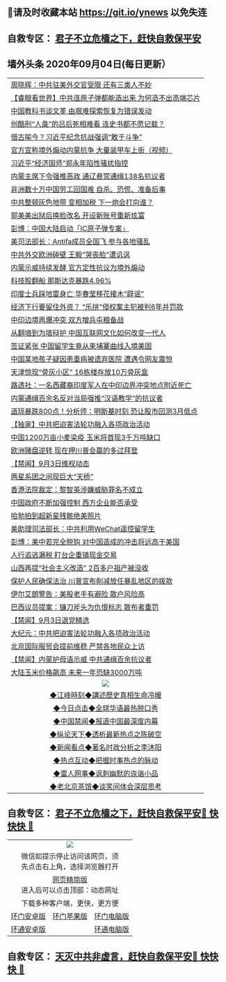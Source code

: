 ## 📩请及时收藏本站 https://git.io/ynews 以免失连</a>
## 自救专区： [君子不立危樯之下，赶快自救保平安 ](https://github.com/pwgy/td/blob/master/README.md)

## 墙外头条 2020年09月04日(每日更新）</a>

 <table>
<tr><td colspan="2" align="left"><a href="https://vbavkyey.xvhtf.cyou/?name=c1219788&key=krgexxuardvhjliu&from=gy2">周晓辉：中共驻美外交官受限 还有三类人不妙</a></td></tr>
<tr><td colspan="2" align="left"><a href="https://vbavkyey.xvhtf.cyou/?name=c1219802&key=krgexxuardvhjliu&from=gy2">【睿眼看世界】中共连原子弹都能造出来 为何造不出高端芯片</a></td></tr>
<tr><td colspan="2" align="left"><a href="https://vbavkyey.xvhtf.cyou/?name=c1219814&key=krgexxuardvhjliu&from=gy2">中国教科书谈文革 由艰难探索恢复为错误发动</a></td></tr>
<tr><td colspan="2" align="left"><a href="https://vbavkyey.xvhtf.cyou/?name=c1219820&key=krgexxuardvhjliu&from=gy2">创酷刑“人彘”的吕后死相难看 连史书都不愿记载？</a></td></tr>
<tr><td colspan="2" align="left"><a href="https://vbavkyey.xvhtf.cyou/?name=c1219799&key=krgexxuardvhjliu&from=gy2">借古喻今？习近平纪念抗战强调“敢于斗争”</a></td></tr>
<tr><td colspan="2" align="left"><a href="https://vbavkyey.xvhtf.cyou/?name=c1219840&key=krgexxuardvhjliu&from=gy2">官方宣称境外煽动内蒙抗争 大量装甲车上街（视频）</a></td></tr>
<tr><td colspan="2" align="left"><a href="https://vbavkyey.xvhtf.cyou/?name=c1219811&key=krgexxuardvhjliu&from=gy2">习近平“经济国师”郑永年陷性骚扰指控</a></td></tr>
<tr><td colspan="2" align="left"><a href="https://vbavkyey.xvhtf.cyou/?name=c1219771&key=krgexxuardvhjliu&from=gy2">内蒙主席下令强推恶政 通辽悬赏通缉138名抗议者</a></td></tr>
<tr><td colspan="2" align="left"><a href="https://vbavkyey.xvhtf.cyou/?name=c1219824&key=krgexxuardvhjliu&from=gy2">非洲数十万中国劳工回国难 自杀、恐慌、准备后事</a></td></tr>
<tr><td colspan="2" align="left"><a href="https://vbavkyey.xvhtf.cyou/?name=c1219827&key=krgexxuardvhjliu&from=gy2">中共整顿灰色地带 变相加税 下一炮会打向谁？</a></td></tr>
<tr><td colspan="2" align="left"><a href="https://vbavkyey.xvhtf.cyou/?name=c1219822&key=krgexxuardvhjliu&from=gy2">郭美美出狱后换脸改名 开设新账号重新炫富</a></td></tr>
<tr><td colspan="2" align="left"><a href="https://vbavkyey.xvhtf.cyou/?name=c1219783&key=krgexxuardvhjliu&from=gy2">彭博：中国大陆启动「IC原子弹专案」</a></td></tr>
<tr><td colspan="2" align="left"><a href="https://vbavkyey.xvhtf.cyou/?name=c1219815&key=krgexxuardvhjliu&from=gy2">美司法部长：Antifa成员全国飞 参与各地骚乱</a></td></tr>
<tr><td colspan="2" align="left"><a href="https://vbavkyey.xvhtf.cyou/?name=c1219787&key=krgexxuardvhjliu&from=gy2">中共外交欧洲碰壁 王毅“哭丧脸”遭讥讽</a></td></tr>
<tr><td colspan="2" align="left"><a href="https://vbavkyey.xvhtf.cyou/?name=c1219777&key=krgexxuardvhjliu&from=gy2">内蒙示威持续发酵 官方定性抗议为境外煽动</a></td></tr>
<tr><td colspan="2" align="left"><a href="https://vbavkyey.xvhtf.cyou/?name=c1219830&key=krgexxuardvhjliu&from=gy2">科技股翻船 那斯达克暴跌4.96%</a></td></tr>
<tr><td colspan="2" align="left"><a href="https://vbavkyey.xvhtf.cyou/?name=c1219769&key=krgexxuardvhjliu&from=gy2">印度士兵踩地雷身亡 华春莹移花接木“辟谣”</a></td></tr>
<tr><td colspan="2" align="left"><a href="https://vbavkyey.xvhtf.cyou/?name=c1219813&key=krgexxuardvhjliu&from=gy2">经济下行要留住外资？ “乐拼”侵权案主犯被判6年并罚款</a></td></tr>
<tr><td colspan="2" align="left"><a href="https://vbavkyey.xvhtf.cyou/?name=c1219838&key=krgexxuardvhjliu&from=gy2">中印边境再爆冲突 双方增兵屯粮备战</a></td></tr>
<tr><td colspan="2" align="left"><a href="https://vbavkyey.xvhtf.cyou/?name=c1219775&key=krgexxuardvhjliu&from=gy2">从翻墙到为墙辩护 中国互联网文化如何改变一代人</a></td></tr>
<tr><td colspan="2" align="left"><a href="https://vbavkyey.xvhtf.cyou/?name=c1219792&key=krgexxuardvhjliu&from=gy2">签证紧张 中国留学生竟从柬埔寨曲线入境美国</a></td></tr>
<tr><td colspan="2" align="left"><a href="https://vbavkyey.xvhtf.cyou/?name=c1219817&key=krgexxuardvhjliu&from=gy2">中国某地孩子疑因患重病被遗弃医院 遭遇令网友震惊</a></td></tr>
<tr><td colspan="2" align="left"><a href="https://vbavkyey.xvhtf.cyou/?name=c1219800&key=krgexxuardvhjliu&from=gy2">天津惊现“骨灰小区” 16栋楼存放10万骨灰盒</a></td></tr>
<tr><td colspan="2" align="left"><a href="https://vbavkyey.xvhtf.cyou/?name=c1219812&key=krgexxuardvhjliu&from=gy2">路透社：一名西藏裔印度军人在中印边界冲突地点附近死亡</a></td></tr>
<tr><td colspan="2" align="left"><a href="https://vbavkyey.xvhtf.cyou/?name=c1219810&key=krgexxuardvhjliu&from=gy2">内蒙通缉百余名反对当局强推“汉语教学”的抗议者</a></td></tr>
<tr><td colspan="2" align="left"><a href="https://vbavkyey.xvhtf.cyou/?name=c1219842&key=krgexxuardvhjliu&from=gy2">道琼暴跌800点！分析师：明斯基时刻 恐让股市回测3月低点</a></td></tr>
<tr><td colspan="2" align="left"><a href="https://vbavkyey.xvhtf.cyou/?name=c1219765&key=krgexxuardvhjliu&from=gy2">【独家】中共把迫害法轮功融入各项政治活动</a></td></tr>
<tr><td colspan="2" align="left"><a href="https://vbavkyey.xvhtf.cyou/?name=c1219772&key=krgexxuardvhjliu&from=gy2">中国1200万亩小麦染疫 玉米将首现3千万吨缺口</a></td></tr>
<tr><td colspan="2" align="left"><a href="https://vbavkyey.xvhtf.cyou/?name=c1219818&key=krgexxuardvhjliu&from=gy2">欧洲赌盘逆转 现在押川普会赢的多过拜登</a></td></tr>
<tr><td colspan="2" align="left"><a href="https://vbavkyey.xvhtf.cyou/?name=c1219841&key=krgexxuardvhjliu&from=gy2">【禁闻】9月3日维权动态</a></td></tr>
<tr><td colspan="2" align="left"><a href="https://vbavkyey.xvhtf.cyou/?name=c1219790&key=krgexxuardvhjliu&from=gy2">两星系团之间现巨大“天桥”</a></td></tr>
<tr><td colspan="2" align="left"><a href="https://vbavkyey.xvhtf.cyou/?name=c1219806&key=krgexxuardvhjliu&from=gy2">香港法院裁定：黎智英涉嫌威胁罪名不成立</a></td></tr>
<tr><td colspan="2" align="left"><a href="https://vbavkyey.xvhtf.cyou/?name=c1219779&key=krgexxuardvhjliu&from=gy2">中国政府不断加强控制 西方企业能否承受</a></td></tr>
<tr><td colspan="2" align="left"><a href="https://vbavkyey.xvhtf.cyou/?name=c1219791&key=krgexxuardvhjliu&from=gy2">哈勃拍到超新星残骸绝美照片</a></td></tr>
<tr><td colspan="2" align="left"><a href="https://vbavkyey.xvhtf.cyou/?name=c1219839&key=krgexxuardvhjliu&from=gy2">美助理司法部长：中共利用WeChat遥控留学生</a></td></tr>
<tr><td colspan="2" align="left"><a href="https://vbavkyey.xvhtf.cyou/?name=c1219781&key=krgexxuardvhjliu&from=gy2">彭博：美中若完全脱钩 对中国造成的冲击将远高于美国</a></td></tr>
<tr><td colspan="2" align="left"><a href="https://vbavkyey.xvhtf.cyou/?name=c1219828&key=krgexxuardvhjliu&from=gy2">人行追逃漏税 盯台企重镇现金交易</a></td></tr>
<tr><td colspan="2" align="left"><a href="https://vbavkyey.xvhtf.cyou/?name=c1219801&key=krgexxuardvhjliu&from=gy2">山西再提“社会主义改造” 2百多户祖产被没收</a></td></tr>
<tr><td colspan="2" align="left"><a href="https://vbavkyey.xvhtf.cyou/?name=c1219829&key=krgexxuardvhjliu&from=gy2">保护人民确保法治 川普宣布削减放任暴乱地区的拨款</a></td></tr>
<tr><td colspan="2" align="left"><a href="https://vbavkyey.xvhtf.cyou/?name=c1219819&key=krgexxuardvhjliu&from=gy2">伊尔艾朗警告：美股老手有避险 散户风险高</a></td></tr>
<tr><td colspan="2" align="left"><a href="https://vbavkyey.xvhtf.cyou/?name=c1219768&key=krgexxuardvhjliu&from=gy2">巴西议员提案：镰刀斧头为仇恨标志 散布者重罚</a></td></tr>
<tr><td colspan="2" align="left"><a href="https://vbavkyey.xvhtf.cyou/?name=c1219823&key=krgexxuardvhjliu&from=gy2">【禁闻】9月3日退党精选</a></td></tr>
<tr><td colspan="2" align="left"><a href="https://vbavkyey.xvhtf.cyou/?name=c1219782&key=krgexxuardvhjliu&from=gy2">大纪元：中共把迫害法轮功融入各项政治活动</a></td></tr>
<tr><td colspan="2" align="left"><a href="https://vbavkyey.xvhtf.cyou/?name=c1219776&key=krgexxuardvhjliu&from=gy2">北京国际服贸会提前维稳 严禁各地民众上访</a></td></tr>
<tr><td colspan="2" align="left"><a href="https://vbavkyey.xvhtf.cyou/?name=c1219825&key=krgexxuardvhjliu&from=gy2">【禁闻】内蒙护母语示威 中共通缉百余抗议者</a></td></tr>
<tr><td colspan="2" align="left"><a href="https://vbavkyey.xvhtf.cyou/?name=c1219786&key=krgexxuardvhjliu&from=gy2">大陆玉米价格飙高 未来一年恐缺3000万吨</a></td></tr>

 <tr>
   <td colspan="2" align=center><img src="https://cdn.jsdelivr.net/gh/gyoupiodf/im1/jf-1.jpg"></td>
  </tr>
   <tr>
   <td colspan="2" align=center> 
<a href="https://xdihm.casa/oo.aspx?name=c922850&key=sdxhftoyfkhpuaxy&from=gy2&tag=9877">◆江峰時刻◆講述歷史真相生命冷暖</a><br/>
    </td>
  </tr>
   <tr>
   <td colspan="2" align=center> 
<a href="https://xdihm.casa/oo.aspx?name=c816850&key=sdxhftoyfkhpuaxy&from=gy2&tag=9877">◆今日点击◆全球华语最热脱口秀</a><br/>
    </td>
  </tr>
  <tr>
  <td colspan="2" align=center>
<a href="https://xdihm.casa/oo.aspx?name=c816860&key=sdxhftoyfkhpuaxy&from=gy2&tag=99733110">◆中国禁闻◆报道中国最深度内幕</a><br/>
   </tr>
  <tr>
     <td colspan="2" align=center>
<a href="https://xdihm.casa/oo.aspx?name=c816855&key=sdxhftoyfkhpuaxy&from=gy2&tag=997110">◆纵论天下◆透析最新热点之陈破空</a><br/>
   </tr>
   <tr>
      <td colspan="2" align=center>
<a href="https://xdihm.casa/oo.aspx?name=c838308&key=sdxhftoyfkhpuaxy&from=gy2&tag=9973110">◆新闻看点◆著名时政分析之李沐阳</a><br/>
   </tr>
   <tr>
     <td colspan="2" align=center>
<a href="https://xdihm.casa/oo.aspx?name=c816852&key=sdxhftoyfkhpuaxy&from=gy2&tag=9733110">◆热点互动◆把握时事热点的脉动</a><br/>
   </tr>
   <tr>
      <td colspan="2" align=center>
<a href="https://xdihm.casa/oo.aspx?name=c816694&key=sdxhftoyfkhpuaxy&from=gy2&tag=93310">◆雷人网事◆讽刺幽默的诙谐小品</a><br/>
   </tr>
   <tr>
    <td colspan="2" align=center>
<a href="https://xdihm.casa/oo.aspx?name=c816650&key=sdxhftoyfkhpuaxy&from=gy2&tag=9973110">◆老北京茶馆◆谈笑间体会深层思考</a><br/>
   </tr>
</table>

 ## 自救专区： [君子不立危樯之下，赶快自救保平安🍎 快快快 📩](https://github.com/pwgy/td/blob/master/README.md)
 
<table>
  <tr>
    <td colspan="3" align="center"><img src="https://cdn.jsdelivr.net/gh/opipe/up/oGate65.jpg"/></td>
  </tr>
  <tr>
    <td colspan="3" align="center">微信如提示停止访问该网页，须<br/>先点击右上角，选择浏览器打开</td>
  <tr>
  <tr>
    <td colspan="3" align="center"><a href="https://gitcdn.xyz/cdn/otiny/up/master/show005.htm">网页精简版</a><br/>进入后可以点击顶部：动态网址</td>
  </tr>
  <tr>
    <td colspan="3" align="center">下载多种客户端，更快，更方便</td>
  <tr>
  <tr>
    <td align="center"><a href="https://cdn.jsdelivr.net/gh/opipe/up/oGatea.apk">环门安卓版</a></td>
    <td align="center"><a href="https://x.co/odisk">环门苹果版</a></td>
    <td align="center"><a href="https://cdn.jsdelivr.net/gh/opipe/up/oGate.zip">环门电脑版</a></td>
  </tr>
  <tr>
    <td align="center"><a href="https://cdn.jsdelivr.net/gh/opipe/up/oPipe.apk">环通安卓版</a></td>
    <td align="center"></td>
    <td align="center"><a href="https://raw.githubusercontent.com/opipe/up/master/oPipe.zip">环通电脑版</a></td>
  </tr>
  
</table>


 ## 自救专区： [天灭中共非虚言，赶快自救保平安🍎 快快快 📩](https://github.com/pwgy/td/blob/master/README.md)
